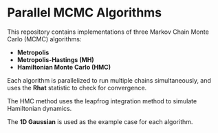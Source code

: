 # Parallel MCMC Algorithms

This repository contains implementations of three Markov Chain Monte Carlo (MCMC) algorithms:
- **Metropolis**
- **Metropolis-Hastings (MH)**
- **Hamiltonian Monte Carlo (HMC)**

Each algorithm is parallelized to run multiple chains simultaneously, and uses the **Rhat** statistic to check for convergence. 

The HMC method uses the leapfrog integration method to simulate Hamiltonian dynamics.

The **1D Gaussian** is used as the example case for each algorithm.
